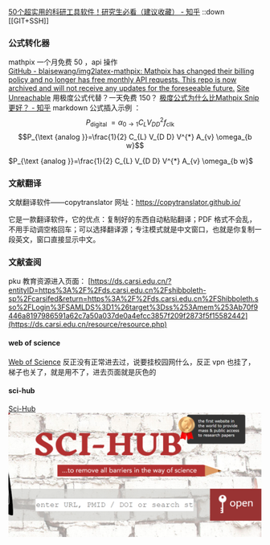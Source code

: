 [50个超实用的科研工具软件！研究生必看（建议收藏） - 知乎](https://zhuanlan.zhihu.com/p/449058702#:~:text=%E7%A0%94%E7%A9%B6%E7%94%9F%E5%BF%85%E7%9C%8B%EF%BC%88%E5%BB%BA%E8%AE%AE%E6%94%B6%E8%97%8F%EF%BC%89%201%20%E8%AE%BA%E6%96%87%E4%B8%8B%E8%BD%BD%E5%B7%A5%E5%85%B7%20%E4%B8%AD%E5%9B%BD%E7%9F%A5%E7%BD%91%20%E5%9B%BD%E5%86%85%E6%9C%80%E5%85%A8%E8%AE%BA%E6%96%87%E6%95%B0%E6%8D%AE%E5%BA%93%EF%BC%8C%E6%B2%A1%E6%9C%89%E4%B9%8B%E4%B8%80%E3%80%82%20...%202%20%E8%AE%BA%E6%96%87%E9%98%85%E8%AF%BB%E5%B7%A5%E5%85%B7,Python%20...%208%20%E5%85%AC%E5%BC%8F%E7%BC%96%E8%BE%91%E5%B7%A5%E5%85%B7%20Mathpix%20Snipping%20...%20%E6%9B%B4%E5%A4%9A%E9%A1%B9%E7%9B%AE)
::down [[GIT+SSH]]

### 公式转化器
mathpix  一个月免费 50 ，api 操作  
[GitHub - blaisewang/img2latex-mathpix: Mathpix has changed their billing policy and no longer has free monthly API requests. This repo is now archived and will not receive any updates for the foreseeable future.](https://github.com/blaisewang/img2latex-mathpix)
[Site Unreachable](https://blog.csdn.net/weixin_44984664/article/details/105242426)
用极度公式代替？一天免费 150？
[极度公式为什么比Mathpix Snip更好？ - 知乎](https://zhuanlan.zhihu.com/p/378394651)
markdown 公式插入示例 ：
$$P_{\text {digital }}=\alpha_{0 \rightarrow 1} C_{L} V_{D D}^{2} f_{\text {clk }} \quad$$
$$P_{\text {analog }}=\frac{1}{2} C_{L} V_{D D} V^{*} A_{v} \omega_{b w}$$

$P_{\text {analog }}=\frac{1}{2} C_{L} V_{D D} V^{*} A_{v} \omega_{b w}$  

### 文献翻译

文献翻译软件——copytranslator
网址：https://copytranslator.github.io/

它是一款翻译软件，它的优点：复制好的东西自动粘贴翻译；PDF 格式不会乱，不用手动调空格回车；可以选择翻译源；专注模式就是中文窗口，也就是你复制一段英文，窗口直接显示中文。

### 文献查阅
pku 教育资源进入页面：
[https://ds.carsi.edu.cn/?entityID=https%3A%2F%2Fds.carsi.edu.cn%2Fshibboleth-sp%2Fcarsifed&return=https%3A%2F%2Fds.carsi.edu.cn%2FShibboleth.sso%2FLogin%3FSAMLDS%3D1%26target%3Dss%253Amem%253Ab70f9446a8197986591a62c7a50a037de0a4efcc3857f209f2873f5f15582442](https://ds.carsi.edu.cn/resource/resource.php)

#### web of science
[Web of Science](https://www.webofscience.com/wos/alldb/basic-search)
反正没有正常进去过，说要挂校园网什么，反正 vpn 也挂了，梯子也关了，就是用不了，进去页面就是灰色的

#### sci-hub
[Sci-Hub](https://sci-hub.hkvisa.net/)
![](https://raw.githubusercontent.com/acdefg/cdn/main/obsidian/20230428143323.png)


